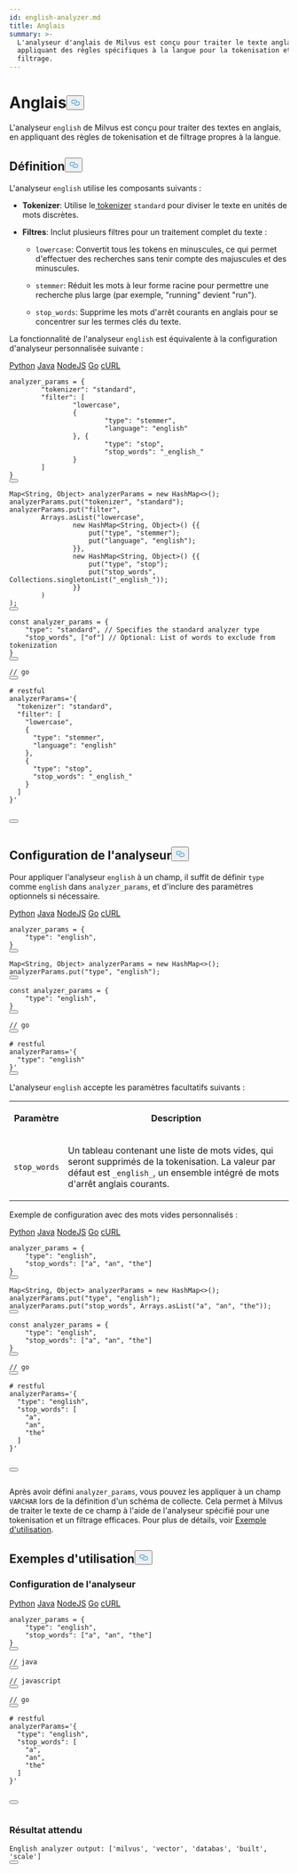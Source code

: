 ```yaml
---
id: english-analyzer.md
title: Anglais
summary: >-
  L'analyseur d'anglais de Milvus est conçu pour traiter le texte anglais, en
  appliquant des règles spécifiques à la langue pour la tokenisation et le
  filtrage.
---
```

<h1 id="English" class="common-anchor-header">Anglais<button data-href="#English" class="anchor-icon" translate="no">
      <svg translate="no"
        aria-hidden="true"
        focusable="false"
        height="20"
        version="1.1"
        viewBox="0 0 16 16"
        width="16"
      >
        <path
          fill="#0092E4"
          fill-rule="evenodd"
          d="M4 9h1v1H4c-1.5 0-3-1.69-3-3.5S2.55 3 4 3h4c1.45 0 3 1.69 3 3.5 0 1.41-.91 2.72-2 3.25V8.59c.58-.45 1-1.27 1-2.09C10 5.22 8.98 4 8 4H4c-.98 0-2 1.22-2 2.5S3 9 4 9zm9-3h-1v1h1c1 0 2 1.22 2 2.5S13.98 12 13 12H9c-.98 0-2-1.22-2-2.5 0-.83.42-1.64 1-2.09V6.25c-1.09.53-2 1.84-2 3.25C6 11.31 7.55 13 9 13h4c1.45 0 3-1.69 3-3.5S14.5 6 13 6z"
        ></path>
      </svg>
    </button></h1><p>L'analyseur <code translate="no">english</code> de Milvus est conçu pour traiter des textes en anglais, en appliquant des règles de tokenisation et de filtrage propres à la langue.</p>
<h2 id="Definition" class="common-anchor-header">Définition<button data-href="#Definition" class="anchor-icon" translate="no">
      <svg translate="no"
        aria-hidden="true"
        focusable="false"
        height="20"
        version="1.1"
        viewBox="0 0 16 16"
        width="16"
      >
        <path
          fill="#0092E4"
          fill-rule="evenodd"
          d="M4 9h1v1H4c-1.5 0-3-1.69-3-3.5S2.55 3 4 3h4c1.45 0 3 1.69 3 3.5 0 1.41-.91 2.72-2 3.25V8.59c.58-.45 1-1.27 1-2.09C10 5.22 8.98 4 8 4H4c-.98 0-2 1.22-2 2.5S3 9 4 9zm9-3h-1v1h1c1 0 2 1.22 2 2.5S13.98 12 13 12H9c-.98 0-2-1.22-2-2.5 0-.83.42-1.64 1-2.09V6.25c-1.09.53-2 1.84-2 3.25C6 11.31 7.55 13 9 13h4c1.45 0 3-1.69 3-3.5S14.5 6 13 6z"
        ></path>
      </svg>
    </button></h2><p>L'analyseur <code translate="no">english</code> utilise les composants suivants :</p>
<ul>
<li><p><strong>Tokenizer</strong>: Utilise le<a href="/docs/fr/standard-tokenizer.md"> tokenizer</a> <code translate="no">standard</code><a href="/docs/fr/standard-tokenizer.md"></a> pour diviser le texte en unités de mots discrètes.</p></li>
<li><p><strong>Filtres</strong>: Inclut plusieurs filtres pour un traitement complet du texte :</p>
<ul>
<li><p><code translate="no">lowercase</code>: Convertit tous les tokens en minuscules, ce qui permet d'effectuer des recherches sans tenir compte des majuscules et des minuscules.</p></li>
<li><p><code translate="no">stemmer</code>: Réduit les mots à leur forme racine pour permettre une recherche plus large (par exemple, "running" devient "run").</p></li>
<li><p><code translate="no">stop_words</code>: Supprime les mots d'arrêt courants en anglais pour se concentrer sur les termes clés du texte.</p></li>
</ul></li>
</ul>
<p>La fonctionnalité de l'analyseur <code translate="no">english</code> est équivalente à la configuration d'analyseur personnalisée suivante :</p>
<div class="multipleCode">
   <a href="#python">Python</a> <a href="#java">Java</a> <a href="#javascript">NodeJS</a> <a href="#go">Go</a> <a href="#bash">cURL</a></div>
<pre><code translate="no" class="language-python">analyzer_params = {
        <span class="hljs-string">&quot;tokenizer&quot;</span>: <span class="hljs-string">&quot;standard&quot;</span>,
        <span class="hljs-string">&quot;filter&quot;</span>: [
                <span class="hljs-string">&quot;lowercase&quot;</span>,
                {
                        <span class="hljs-string">&quot;type&quot;</span>: <span class="hljs-string">&quot;stemmer&quot;</span>,
                        <span class="hljs-string">&quot;language&quot;</span>: <span class="hljs-string">&quot;english&quot;</span>
                }, {
                        <span class="hljs-string">&quot;type&quot;</span>: <span class="hljs-string">&quot;stop&quot;</span>,
                        <span class="hljs-string">&quot;stop_words&quot;</span>: <span class="hljs-string">&quot;_english_&quot;</span>
                }
        ]
}
<button class="copy-code-btn"></button></code></pre>
<pre><code translate="no" class="language-java">Map&lt;String, Object&gt; analyzerParams = <span class="hljs-keyword">new</span> <span class="hljs-title class_">HashMap</span>&lt;&gt;();
analyzerParams.put(<span class="hljs-string">&quot;tokenizer&quot;</span>, <span class="hljs-string">&quot;standard&quot;</span>);
analyzerParams.put(<span class="hljs-string">&quot;filter&quot;</span>,
        Arrays.asList(<span class="hljs-string">&quot;lowercase&quot;</span>,
                <span class="hljs-keyword">new</span> <span class="hljs-title class_">HashMap</span>&lt;String, Object&gt;() {{
                    put(<span class="hljs-string">&quot;type&quot;</span>, <span class="hljs-string">&quot;stemmer&quot;</span>);
                    put(<span class="hljs-string">&quot;language&quot;</span>, <span class="hljs-string">&quot;english&quot;</span>);
                }},
                <span class="hljs-keyword">new</span> <span class="hljs-title class_">HashMap</span>&lt;String, Object&gt;() {{
                    put(<span class="hljs-string">&quot;type&quot;</span>, <span class="hljs-string">&quot;stop&quot;</span>);
                    put(<span class="hljs-string">&quot;stop_words&quot;</span>, Collections.singletonList(<span class="hljs-string">&quot;_english_&quot;</span>));
                }}
        )
);
<button class="copy-code-btn"></button></code></pre>
<pre><code translate="no" class="language-javascript"><span class="hljs-keyword">const</span> analyzer_params = {
    <span class="hljs-string">&quot;type&quot;</span>: <span class="hljs-string">&quot;standard&quot;</span>, <span class="hljs-comment">// Specifies the standard analyzer type</span>
    <span class="hljs-string">&quot;stop_words&quot;</span>, [<span class="hljs-string">&quot;of&quot;</span>] <span class="hljs-comment">// Optional: List of words to exclude from tokenization</span>
}
<button class="copy-code-btn"></button></code></pre>
<pre><code translate="no" class="language-go"><span class="hljs-comment">// go</span>
<button class="copy-code-btn"></button></code></pre>
<pre><code translate="no" class="language-bash"><span class="hljs-comment"># restful</span>
analyzerParams=<span class="hljs-string">&#x27;{
  &quot;tokenizer&quot;: &quot;standard&quot;,
  &quot;filter&quot;: [
    &quot;lowercase&quot;,
    {
      &quot;type&quot;: &quot;stemmer&quot;,
      &quot;language&quot;: &quot;english&quot;
    },
    {
      &quot;type&quot;: &quot;stop&quot;,
      &quot;stop_words&quot;: &quot;_english_&quot;
    }
  ]
}&#x27;</span>

<button class="copy-code-btn"></button></code></pre>
<h2 id="Configuration" class="common-anchor-header">Configuration de l'analyseur<button data-href="#Configuration" class="anchor-icon" translate="no">
      <svg translate="no"
        aria-hidden="true"
        focusable="false"
        height="20"
        version="1.1"
        viewBox="0 0 16 16"
        width="16"
      >
        <path
          fill="#0092E4"
          fill-rule="evenodd"
          d="M4 9h1v1H4c-1.5 0-3-1.69-3-3.5S2.55 3 4 3h4c1.45 0 3 1.69 3 3.5 0 1.41-.91 2.72-2 3.25V8.59c.58-.45 1-1.27 1-2.09C10 5.22 8.98 4 8 4H4c-.98 0-2 1.22-2 2.5S3 9 4 9zm9-3h-1v1h1c1 0 2 1.22 2 2.5S13.98 12 13 12H9c-.98 0-2-1.22-2-2.5 0-.83.42-1.64 1-2.09V6.25c-1.09.53-2 1.84-2 3.25C6 11.31 7.55 13 9 13h4c1.45 0 3-1.69 3-3.5S14.5 6 13 6z"
        ></path>
      </svg>
    </button></h2><p>Pour appliquer l'analyseur <code translate="no">english</code> à un champ, il suffit de définir <code translate="no">type</code> comme <code translate="no">english</code> dans <code translate="no">analyzer_params</code>, et d'inclure des paramètres optionnels si nécessaire.</p>
<div class="multipleCode">
   <a href="#python">Python</a> <a href="#java">Java</a> <a href="#javascript">NodeJS</a> <a href="#go">Go</a> <a href="#bash">cURL</a></div>
<pre><code translate="no" class="language-python">analyzer_params = {
    <span class="hljs-string">&quot;type&quot;</span>: <span class="hljs-string">&quot;english&quot;</span>,
}
<button class="copy-code-btn"></button></code></pre>
<pre><code translate="no" class="language-java">Map&lt;String, Object&gt; analyzerParams = <span class="hljs-keyword">new</span> <span class="hljs-title class_">HashMap</span>&lt;&gt;();
analyzerParams.put(<span class="hljs-string">&quot;type&quot;</span>, <span class="hljs-string">&quot;english&quot;</span>);
<button class="copy-code-btn"></button></code></pre>
<pre><code translate="no" class="language-javascript"><span class="hljs-keyword">const</span> analyzer_params = {
    <span class="hljs-string">&quot;type&quot;</span>: <span class="hljs-string">&quot;english&quot;</span>,
}
<button class="copy-code-btn"></button></code></pre>
<pre><code translate="no" class="language-go"><span class="hljs-comment">// go</span>
<button class="copy-code-btn"></button></code></pre>
<pre><code translate="no" class="language-bash"><span class="hljs-comment"># restful</span>
analyzerParams=<span class="hljs-string">&#x27;{
  &quot;type&quot;: &quot;english&quot;
}&#x27;</span>
<button class="copy-code-btn"></button></code></pre>
<p>L'analyseur <code translate="no">english</code> accepte les paramètres facultatifs suivants :</p>
<table>
   <tr>
     <th><p>Paramètre</p></th>
     <th><p>Description</p></th>
   </tr>
   <tr>
     <td><p><code translate="no">stop_words</code></p></td>
     <td><p>Un tableau contenant une liste de mots vides, qui seront supprimés de la tokenisation. La valeur par défaut est <code translate="no">_english_</code>, un ensemble intégré de mots d'arrêt anglais courants.</p></td>
   </tr>
</table>
<p>Exemple de configuration avec des mots vides personnalisés :</p>
<div class="multipleCode">
   <a href="#python">Python</a> <a href="#java">Java</a> <a href="#javascript">NodeJS</a> <a href="#go">Go</a> <a href="#bash">cURL</a></div>
<pre><code translate="no" class="language-python">analyzer_params = {
    <span class="hljs-string">&quot;type&quot;</span>: <span class="hljs-string">&quot;english&quot;</span>,
    <span class="hljs-string">&quot;stop_words&quot;</span>: [<span class="hljs-string">&quot;a&quot;</span>, <span class="hljs-string">&quot;an&quot;</span>, <span class="hljs-string">&quot;the&quot;</span>]
}
<button class="copy-code-btn"></button></code></pre>
<pre><code translate="no" class="language-java">Map&lt;String, Object&gt; analyzerParams = <span class="hljs-keyword">new</span> <span class="hljs-title class_">HashMap</span>&lt;&gt;();
analyzerParams.put(<span class="hljs-string">&quot;type&quot;</span>, <span class="hljs-string">&quot;english&quot;</span>);
analyzerParams.put(<span class="hljs-string">&quot;stop_words&quot;</span>, Arrays.asList(<span class="hljs-string">&quot;a&quot;</span>, <span class="hljs-string">&quot;an&quot;</span>, <span class="hljs-string">&quot;the&quot;</span>));
<button class="copy-code-btn"></button></code></pre>
<pre><code translate="no" class="language-javascript"><span class="hljs-keyword">const</span> analyzer_params = {
    <span class="hljs-string">&quot;type&quot;</span>: <span class="hljs-string">&quot;english&quot;</span>,
    <span class="hljs-string">&quot;stop_words&quot;</span>: [<span class="hljs-string">&quot;a&quot;</span>, <span class="hljs-string">&quot;an&quot;</span>, <span class="hljs-string">&quot;the&quot;</span>]
}
<button class="copy-code-btn"></button></code></pre>
<pre><code translate="no" class="language-go"><span class="hljs-comment">// go</span>
<button class="copy-code-btn"></button></code></pre>
<pre><code translate="no" class="language-bash"><span class="hljs-comment"># restful</span>
analyzerParams=<span class="hljs-string">&#x27;{
  &quot;type&quot;: &quot;english&quot;,
  &quot;stop_words&quot;: [
    &quot;a&quot;,
    &quot;an&quot;,
    &quot;the&quot;
  ]
}&#x27;</span>

<button class="copy-code-btn"></button></code></pre>
<p>Après avoir défini <code translate="no">analyzer_params</code>, vous pouvez les appliquer à un champ <code translate="no">VARCHAR</code> lors de la définition d'un schéma de collecte. Cela permet à Milvus de traiter le texte de ce champ à l'aide de l'analyseur spécifié pour une tokenisation et un filtrage efficaces. Pour plus de détails, voir <a href="/docs/fr/analyzer-overview.md#share-I38Md0nO2o1lw2xifGzccPpWncd">Exemple d'utilisation</a>.</p>
<h2 id="Examples" class="common-anchor-header">Exemples d'utilisation<button data-href="#Examples" class="anchor-icon" translate="no">
      <svg translate="no"
        aria-hidden="true"
        focusable="false"
        height="20"
        version="1.1"
        viewBox="0 0 16 16"
        width="16"
      >
        <path
          fill="#0092E4"
          fill-rule="evenodd"
          d="M4 9h1v1H4c-1.5 0-3-1.69-3-3.5S2.55 3 4 3h4c1.45 0 3 1.69 3 3.5 0 1.41-.91 2.72-2 3.25V8.59c.58-.45 1-1.27 1-2.09C10 5.22 8.98 4 8 4H4c-.98 0-2 1.22-2 2.5S3 9 4 9zm9-3h-1v1h1c1 0 2 1.22 2 2.5S13.98 12 13 12H9c-.98 0-2-1.22-2-2.5 0-.83.42-1.64 1-2.09V6.25c-1.09.53-2 1.84-2 3.25C6 11.31 7.55 13 9 13h4c1.45 0 3-1.69 3-3.5S14.5 6 13 6z"
        ></path>
      </svg>
    </button></h2><h3 id="Analyzer-configuration" class="common-anchor-header">Configuration de l'analyseur</h3><div class="multipleCode">
   <a href="#python">Python</a> <a href="#java">Java</a> <a href="#javascript">NodeJS</a> <a href="#go">Go</a> <a href="#bash">cURL</a></div>
<pre><code translate="no" class="language-python">analyzer_params = {
    <span class="hljs-string">&quot;type&quot;</span>: <span class="hljs-string">&quot;english&quot;</span>,
    <span class="hljs-string">&quot;stop_words&quot;</span>: [<span class="hljs-string">&quot;a&quot;</span>, <span class="hljs-string">&quot;an&quot;</span>, <span class="hljs-string">&quot;the&quot;</span>]
}
<button class="copy-code-btn"></button></code></pre>
<pre><code translate="no" class="language-java"><span class="hljs-comment">// java</span>
<button class="copy-code-btn"></button></code></pre>
<pre><code translate="no" class="language-javascript"><span class="hljs-comment">// javascript</span>
<button class="copy-code-btn"></button></code></pre>
<pre><code translate="no" class="language-go"><span class="hljs-comment">// go</span>
<button class="copy-code-btn"></button></code></pre>
<pre><code translate="no" class="language-bash"><span class="hljs-comment"># restful</span>
analyzerParams=<span class="hljs-string">&#x27;{
  &quot;type&quot;: &quot;english&quot;,
  &quot;stop_words&quot;: [
    &quot;a&quot;,
    &quot;an&quot;,
    &quot;the&quot;
  ]
}&#x27;</span>

<button class="copy-code-btn"></button></code></pre>
<h3 id="Expected-output" class="common-anchor-header">Résultat attendu</h3><pre><code translate="no" class="language-python">English analyzer output: [<span class="hljs-string">&#x27;milvus&#x27;</span>, <span class="hljs-string">&#x27;vector&#x27;</span>, <span class="hljs-string">&#x27;databas&#x27;</span>, <span class="hljs-string">&#x27;built&#x27;</span>, <span class="hljs-string">&#x27;scale&#x27;</span>]
<button class="copy-code-btn"></button></code></pre>
